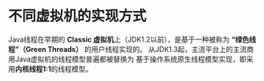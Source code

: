# 不同虚拟机的实现方式
Java线程在早期的 **Classic 虚拟机**上（JDK1.2以前），是基于一种被称为 **“绿色线程”（Green Threads）** 的用户线程实现的。
从JDK1.3起，主流平台上的主流商用Java虚拟机的线程模型普遍都被替换为 基于操作系统原生线程模型实现，即采用**内核线程1:1**的线程模型。
